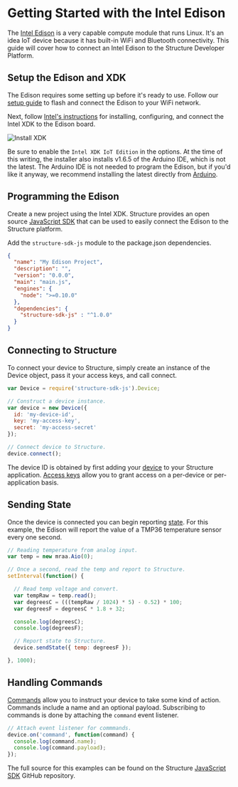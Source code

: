 # Getting Started with the Intel Edison

The <a href="http://www.intel.com/content/www/us/en/do-it-yourself/edison.html" target="_blank">Intel Edison</a> is a very capable compute module that runs Linux. It's an idea IoT device because it has built-in WiFi and Bluetooth connectivity. This guide will cover how to connect an Intel Edison to the Structure Developer Platform.

## Setup the Edison and XDK

The Edison requires some setting up before it's ready to use. Follow our <a href="https://www.getstructure.io/blog/getting-started-with-the-intel-edison" target="_blank">setup guide</a> to flash and connect the Edison to your WiFi network.

Next, follow <a href="https://software.intel.com/en-us/intel-xdk-iot-edition-guide" target="_blank">Intel's instructions</a> for installing, configuring, and connect the Intel XDK to the Edison board.

![Install XDK](/images/getting-started/boards/install-xdk.png "Install XDK")

Be sure to enable the `Intel XDK IoT Edition` in the options. At the time of this writing, the installer also installs v1.6.5 of the Arduino IDE, which is not the latest. The Arduino IDE is not needed to program the Edison, but if you'd like it anyway, we recommend installing the latest directly from <a href="https://www.arduino.cc/en/Main/Software" target="_blank">Arduino</a>.

## Programming the Edison

Create a new project using the Intel XDK. Structure provides an open source <a href="https://github.com/GetStructure/structure-sdk-js" target="_blank">JavaScript SDK</a> that can be used to easily connect the Edison to the Structure platform.

Add the `structure-sdk-js` module to the package.json dependencies.

```json
{
  "name": "My Edison Project",
  "description": "",
  "version": "0.0.0",
  "main": "main.js",
  "engines": {
    "node": ">=0.10.0"
  },
  "dependencies": {
    "structure-sdk-js" : "^1.0.0"
  }
}
```

## Connecting to Structure

To connect your device to Structure, simply create an instance of the Device object, pass it your access keys, and call connect.

```JavaScript
var Device = require('structure-sdk-js').Device;

// Construct a device instance.
var device = new Device({
  id: 'my-device-id',
  key: 'my-access-key',
  secret: 'my-access-secret'
});

// Connect device to Structure.
device.connect();
```

The device ID is obtained by first adding your [device](/device/overview) to your Structure application. [Access keys](/applications/access-keys) allow you to grant access on a per-device or per-application basis.

## Sending State

Once the device is connected you can begin reporting [state](/devices/state). For this example, the Edison will report the value of a TMP36 temperature sensor every one second.

```JavaScript
// Reading temperature from analog input.
var temp = new mraa.Aio(0);

// Once a second, read the temp and report to Structure.
setInterval(function() {

  // Read temp voltage and convert.
  var tempRaw = temp.read();
  var degreesC = (((tempRaw / 1024) * 5) - 0.52) * 100;
  var degreesF = degreesC * 1.8 + 32;

  console.log(degreesC);
  console.log(degreesF);

  // Report state to Structure.
  device.sendState({ temp: degreesF });

}, 1000);
```

## Handling Commands

[Commands](/devices/commands) allow you to instruct your device to take some kind of action. Commands include a name and an optional payload. Subscribing to commands is done by attaching the `command` event listener.

```JavaScript
// Attach event listener for commmands.
device.on('command', function(command) {
  console.log(command.name);
  console.log(command.payload);
});
```

The full source for this examples can be found on the Structure <a href="https://github.com/GetStructure/structure-sdk-js" target="_blank">JavaScript SDK</a> GitHub repository.
